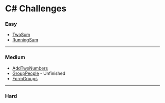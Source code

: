 # C# Challenges

### Easy

- [TwoSum](easy/TwoSum/TwoSum)
- [RunningSum](easy/RunningSum/RunningSum)

---

### Medium

- [AddTwoNumbers](medium/AddTwoNumbers/AddTwoNumbers)
- [GroupPeople](medium/GroupPeople/GroupPeople) - Unfinished
- [FormGroups](medium/FormGroups/FormGroups)

---

### Hard